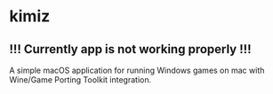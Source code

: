 # kimiz

## !!! Currently app is not working properly !!!

A simple macOS application for running Windows games on mac with Wine/Game Porting Toolkit integration.
